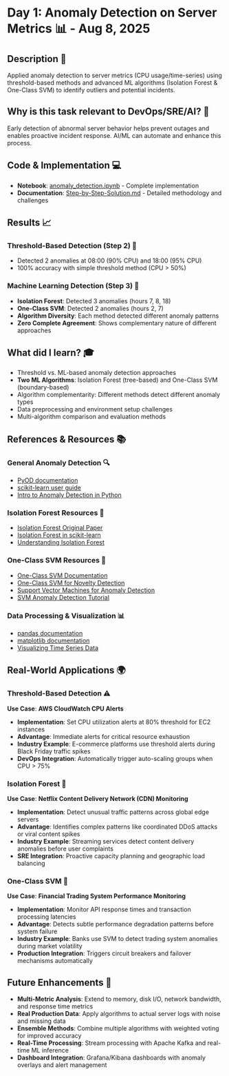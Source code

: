 # Day 1: Anomaly Detection on Server Metrics 📊 - Aug 8, 2025

## Description 📝
Applied anomaly detection to server metrics (CPU usage/time-series) using threshold-based methods and advanced ML algorithms (Isolation Forest & One-Class SVM) to identify outliers and potential incidents.

## Why is this task relevant to DevOps/SRE/AI? 🤔
Early detection of abnormal server behavior helps prevent outages and enables proactive incident response. AI/ML can automate and enhance this process.


## Code & Implementation 💻
- **Notebook**: [anomaly_detection.ipynb](./anomaly_detection.ipynb) - Complete implementation
- **Documentation**: [Step-by-Step-Solution.md](./Step-by-Step-Solution.md) - Detailed methodology and challenges

## Results 📈

### Threshold-Based Detection (Step 2) 🎯
- Detected 2 anomalies at 08:00 (90% CPU) and 18:00 (95% CPU)
- 100% accuracy with simple threshold method (CPU > 50%)

### Machine Learning Detection (Step 3) 🤖
- **Isolation Forest**: Detected 3 anomalies (hours 7, 8, 18)
- **One-Class SVM**: Detected 2 anomalies (hours 2, 7)
- **Algorithm Diversity**: Each method detected different anomaly patterns
- **Zero Complete Agreement**: Shows complementary nature of different approaches

## What did I learn? 🎓
- Threshold vs. ML-based anomaly detection approaches
- **Two ML Algorithms**: Isolation Forest (tree-based) and One-Class SVM (boundary-based)
- Algorithm complementarity: Different methods detect different anomaly types
- Data preprocessing and environment setup challenges
- Multi-algorithm comparison and evaluation methods

## References & Resources 📚

### General Anomaly Detection 🔍
- [PyOD documentation](https://pyod.readthedocs.io/en/latest/)
- [scikit-learn user guide](https://scikit-learn.org/stable/user_guide.html)
- [Intro to Anomaly Detection in Python](https://towardsdatascience.com/anomaly-detection-in-python-using-scikit-learn-36b6f2c2e2d2)

### Isolation Forest Resources 🌲
- [Isolation Forest Original Paper](https://cs.nju.edu.cn/zhouzh/zhouzh.files/publication/icdm08b.pdf)
- [Isolation Forest in scikit-learn](https://scikit-learn.org/stable/modules/generated/sklearn.ensemble.IsolationForest.html)
- [Understanding Isolation Forest](https://towardsdatascience.com/isolation-forest-algorithm-for-anomaly-detection-c4f8b0ef3e8e)

### One-Class SVM Resources 🎯
- [One-Class SVM Documentation](https://scikit-learn.org/stable/modules/generated/sklearn.svm.OneClassSVM.html)
- [One-Class SVM for Novelty Detection](https://scikit-learn.org/stable/auto_examples/svm/plot_oneclass.html)
- [Support Vector Machines for Anomaly Detection](https://machinelearningmastery.com/one-class-classification-algorithms/)
- [SVM Anomaly Detection Tutorial](https://towardsdatascience.com/anomaly-detection-with-one-class-svm-8b9c7a0e0c1f)

### Data Processing & Visualization 📊
- [pandas documentation](https://pandas.pydata.org/docs/)
- [matplotlib documentation](https://matplotlib.org/stable/users/index.html)
- [Visualizing Time Series Data](https://realpython.com/python-matplotlib-guide/)

## Real-World Applications 🌍

### Threshold-Based Detection ⚠️
**Use Case**: **AWS CloudWatch CPU Alerts**
- **Implementation**: Set CPU utilization alerts at 80% threshold for EC2 instances
- **Advantage**: Immediate alerts for critical resource exhaustion
- **Industry Example**: E-commerce platforms use threshold alerts during Black Friday traffic spikes
- **DevOps Integration**: Automatically trigger auto-scaling groups when CPU > 75%

### Isolation Forest 🌲
**Use Case**: **Netflix Content Delivery Network (CDN) Monitoring**
- **Implementation**: Detect unusual traffic patterns across global edge servers
- **Advantage**: Identifies complex patterns like coordinated DDoS attacks or viral content spikes
- **Industry Example**: Streaming services detect content delivery anomalies before user complaints
- **SRE Integration**: Proactive capacity planning and geographic load balancing

### One-Class SVM 🎯
**Use Case**: **Financial Trading System Performance Monitoring**
- **Implementation**: Monitor API response times and transaction processing latencies
- **Advantage**: Detects subtle performance degradation patterns before system failure
- **Industry Example**: Banks use SVM to detect trading system anomalies during market volatility
- **Production Integration**: Triggers circuit breakers and failover mechanisms automatically

## Future Enhancements 🚀
- **Multi-Metric Analysis**: Extend to memory, disk I/O, network bandwidth, and response time metrics
- **Real Production Data**: Apply algorithms to actual server logs with noise and missing data
- **Ensemble Methods**: Combine multiple algorithms with weighted voting for improved accuracy
- **Real-Time Processing**: Stream processing with Apache Kafka and real-time ML inference
- **Dashboard Integration**: Grafana/Kibana dashboards with anomaly overlays and alert management


